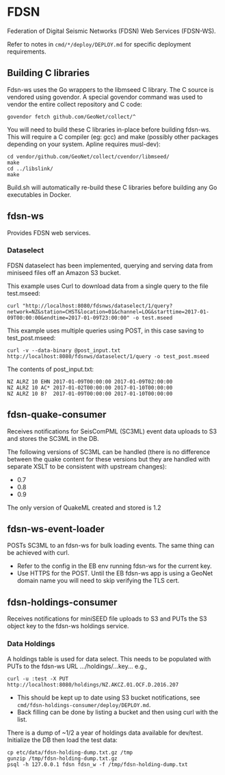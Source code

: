 # FDSN

Federation of Digital Seismic Networks (FDSN) Web Services (FDSN-WS).

Refer to notes in `cmd/*/deploy/DEPLOY.md` for specific deployment requirements.

## Building C libraries

Fdsn-ws uses the Go wrappers to the libmseed C library.  The C source is vendored using govendor.  A special govendor 
command was used to vendor the entire collect repository and C code:
```
govendor fetch github.com/GeoNet/collect/^
```

You will need to build these C libraries in-place before building fdsn-ws.  This will require a C compiler (eg: gcc)
and make (possibly other packages depending on your system.  Apline requires musl-dev):
```
cd vendor/github.com/GeoNet/collect/cvendor/libmseed/
make
cd ../libslink/
make
```

Build.sh will automatically re-build these C libraries before building any Go executables in Docker.

## fdsn-ws

Provides FDSN web services.  


### Dataselect

FDSN dataselect has been implemented, querying and serving data from miniseed files off an Amazon S3 bucket.

This example uses Curl to download data from a single query to the file test.mseed:
```
curl "http://localhost:8080/fdsnws/dataselect/1/query?network=NZ&station=CHST&location=01&channel=LOG&starttime=2017-01-09T00:00:00&endtime=2017-01-09T23:00:00" -o test.mseed
```
 
This example uses multiple queries using POST, in this case saving to test_post.mseed:
```
curl -v --data-binary @post_input.txt http://localhost:8080/fdsnws/dataselect/1/query -o test_post.mseed
```

The contents of post_input.txt:
```
NZ ALRZ 10 EHN 2017-01-09T00:00:00 2017-01-09T02:00:00
NZ ALRZ 10 AC* 2017-01-02T00:00:00 2017-01-10T00:00:00
NZ ALRZ 10 B?  2017-01-09T00:00:00 2017-01-10T00:00:00
```

## fdsn-quake-consumer

Receives notifications for SeisComPML (SC3ML) event data uploads to S3 and stores the SC3ML in the DB.

The following versions of SC3ML can be handled (there is no difference between the quake content for these versions but they are 
handled with separate XSLT to be consistent with upstream changes):

* 0.7
* 0.8
* 0.9

The only version of QuakeML created and stored is 1.2

  
## fdsn-ws-event-loader

POSTs SC3ML to an fdsn-ws for bulk loading events.  The same thing can be achieved with curl.

* Refer to the config in the EB env running fdsn-ws for the current key.
* Use HTTPS for the POST.  Until the EB fdsn-ws app is using a GeoNet domain name you will need to skip verifying the TLS cert.

## fdsn-holdings-consumer

Receives notifications for miniSEED file uploads to S3 and PUTs the S3 object key to the fdsn-ws holdings service.

### Data Holdings

A holdings table is used for data select.  This needs to be populated with PUTs to the fdsn-ws URL .../holdings/...key... e.g.,

```
curl -u :test -X PUT http://localhost:8080/holdings/NZ.AKCZ.01.OCF.D.2016.207
```

* This should be kept up to date using S3 bucket notifications, see `cmd/fdsn-holdings-consumer/deploy/DEPLOY.md`.
* Back filling can be done by listing a bucket and then using curl with the list.

There is a dump of ~1/2 a year of holdings data available for dev/test.  Initialize the DB then load the test data:

```
cp etc/data/fdsn-holding-dump.txt.gz /tmp
gunzip /tmp/fdsn-holding-dump.txt.gz
psql -h 127.0.0.1 fdsn fdsn_w -f /tmp/fdsn-holding-dump.txt
```